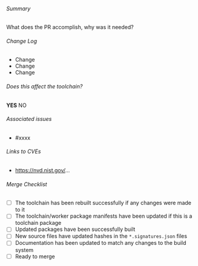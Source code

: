 <!--
COMMENT BLOCKS WILL NOT BE INCLUDED IN THE PR.
Feel free to delete sections of the template which do not apply to your PR, or add additional details

Checklist:
1. Make PRs from either a forked repo, or a feature branch (user/feature).
2. Either use a squash merge PR, or squash your commits locally before creating the PR.
-->

###### Summary <!-- REQUIRED -->
<!-- Quick explanation of the changes. -->
What does the PR accomplish, why was it needed?

###### Change Log  <!-- REQUIRED -->
<!-- Detail the changes made here. -->
<!-- Please list any packages which will be affected by this change, if applicable. -->
<!-- Please list any CVES fixed by this change, if applicable. -->
- Change
- Change
- Change

###### Does this affect the toolchain?  <!-- REQUIRED -->
<!-- Any packages which are included in the toolchain should be carefully considered. Make sure the toolchain builds with these changes if so. -->
**YES**
NO

###### Associated issues  <!-- optional -->
<!-- Link to Github issues if possible. -->
<!-- you can use "fixes #xxxx" to auto close an associated issue once the PR is merged -->
- #xxxx

###### Links to CVEs  <!-- optional -->
- https://nvd.nist.gov/...

###### Merge Checklist  <!-- REQUIRED -->
<!-- These should all be checked before merging a PR -->
<!-- You can set them now ([x]) or set them later using the Github UI -->
- [ ] The toolchain has been rebuilt successfully if any changes were made to it
- [ ] The toolchain/worker package manifests have been updated if this is a toolchain package
- [ ] Updated packages have been successfully built
- [ ] New source files have updated hashes in the `*.signatures.json` files
- [ ] Documentation has been updated to match any changes to the build system
- [ ] Ready to merge
